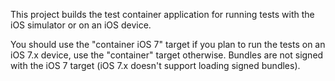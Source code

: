 This project builds the test container application for running tests with the
iOS simulator or on an iOS device.

You should use the "container iOS 7" target if you plan to run the tests on
an iOS 7.x device, use the "container" target otherwise. Bundles are not signed
with the iOS 7 target (iOS 7.x doesn't support loading signed bundles).

